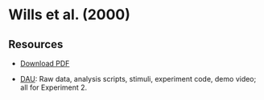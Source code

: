 # Wills et al. (2000)

## Resources

- [Download PDF](http://www.willslab.org.uk/pubs/2000Wills.pdf)

- [DAU](http://www.willslab.org.uk/cam1/index.html): Raw data, analysis scripts, stimuli, experiment code, demo video; all for Experiment 2.


